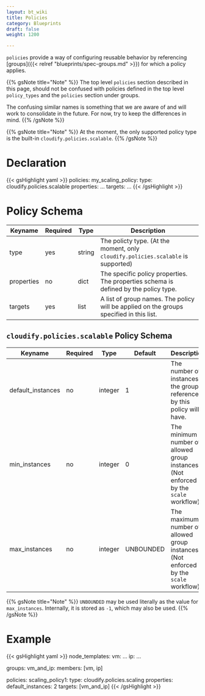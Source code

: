 ```yaml
---
layout: bt_wiki
title: Policies
category: Blueprints
draft: false
weight: 1200

---
```


`policies` provide a way of configuring reusable behavior by referencing [groups]({{< relref "blueprints/spec-groups.md" >}}) for which a policy applies.

{{% gsNote title="Note" %}}
The top level `policies` section described in this page, should not be confused with policies defined in the top level `policy_types` and the `policies`
section under groups.

The confusing similar names is something that we are aware of and will work to consolidate in the future. For now, try to keep the differences in mind.
{{% /gsNote %}}

{{% gsNote title="Note" %}}
At the moment, the only supported policy type is the built-in `cloudify.policies.scalable`.
{{% /gsNote %}}

# Declaration

{{< gsHighlight  yaml >}}
policies:
  my_scaling_policy:
    type: cloudify.policies.scalable
    properties:
      ...
    targets: ...
{{< /gsHighlight >}}


# Policy Schema

Keyname     | Required | Type        | Description
----------- | -------- | ----        | -----------
type        | yes      | string      | The policty type. (At the moment, only `cloudify.policies.scalable` is supported)
properties  | no       | dict        | The specific policy properties. The properties schema is defined by the policy type.
targets     | yes      | list        | A list of group names. The policy will be applied on the groups specified in this list.

## `cloudify.policies.scalable` Policy Schema

Keyname           | Required | Type     | Default   | Description
-----------       | -------- | ----     | ---       | -----------
default_instances | no       | integer  | 1         | The number of instances, the groups referenced by this policy will have.
min_instances     | no       | integer  | 0         | The minimum number of allowed group instances. (Not enforced by the `scale` workflow)
max_instances     | no       | integer  | UNBOUNDED | The maximum number of allowed group instances. (Not enforced by the `scale` workflow)

{{% gsNote title="Note" %}}
`UNBOUNDED` may be used literally as the value for `max_instances`. Internally, it is stored as `-1`, which may also be used.
{{% /gsNote %}}

# Example

{{< gsHighlight  yaml >}}
node_templates:
  vm: ...
  ip: ...

groups:
  vm_and_ip:
    members: [vm, ip]

policies:
  scaling_policy1:
    type: cloudify.policies.scaling
    properties:
      default_instances: 2
    targets: [vm_and_ip]
{{< /gsHighlight >}}
